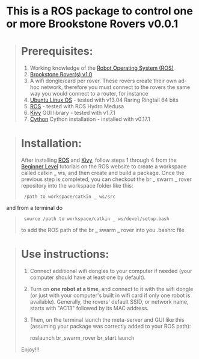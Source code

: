 # This is a ROS package to control one or more Brookstone Rovers v0.0.1 

> # Prerequisites:
> 1. Working knowledge of the [Robot Operating System (ROS)](http://www.ros.org/)
> 2. [Brookstone Rover(s) v1.0](http://www.amazon.com/Rover-App-Controlled-Tank-Night-Vision/dp/B005OQYOB6)
> 3. A wifi dongle/card per rover. These rovers create their own ad-hoc network, therefore you must connect to the rovers the same way you would connect to a router, for instance
> 4. [Ubuntu Linux OS](http://www.ubuntu.com/download/desktop) - tested with v13.04 Raring Ringtail 64 bits
> 5. [ROS](http://wiki.ros.org/ROS/Installation) - tested with ROS Hydro Medusa
> 6. [Kivy](http://kivy.org/docs/installation/installation-linux.html) GUI library - tested with v1.7.1
> 6. [Cython](http://stackoverflow.com/questions/13485364/cant-install-kivy-cython-gcc-error) Cython installation - installed with v0.17.1

> # Installation:
> After installing [ROS](http://wiki.ros.org/ROS/Installation) and [Kivy](http://kivy.org/docs/installation/installation-linux.html), follow steps 1 through 4 from the [Beginner Level](http://wiki.ros.org/ROS/Tutorials) tutorials on the ROS website to create a workspace called catkin _ ws, and then create and build a package.
> Once the previous step is completed, you can checkout the br _ swarm _ rover repository into the workspace folder like this:
>
>      /path to workspace/catkin _ ws/src 
>
and from a terminal do 
>
>      source /path to workspace/catkin _ ws/devel/setup.bash 
>
> to add the ROS path of the br _ swarm _ rover into you .bashrc file

> # Use instructions:
> 1. Connect additional wifi dongles to your computer if needed (your computer should have at least one by default).
> 2. Turn on **one robot at a time**, and connect to it with the wifi dongle (or just with your computer's built in wifi card if only one robot is available). Generally, the rovers' default SSID, or network name, starts with "AC13" followed by its MAC address.
> 4. Then, on the terminal launch the meta-server and GUI like this (assuming your package was correctly added to your ROS path):
>
>     roslaunch br_swarm_rover br_start.launch
>
>
> Enjoy!!!
